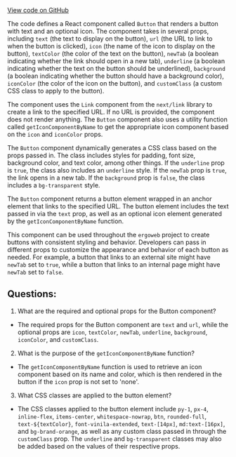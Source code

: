 [View code on GitHub](https://github.com/ergoplatform/ergoweb/components/Button.tsx)

The code defines a React component called `Button` that renders a button with text and an optional icon. The component takes in several props, including `text` (the text to display on the button), `url` (the URL to link to when the button is clicked), `icon` (the name of the icon to display on the button), `textColor` (the color of the text on the button), `newTab` (a boolean indicating whether the link should open in a new tab), `underline` (a boolean indicating whether the text on the button should be underlined), `background` (a boolean indicating whether the button should have a background color), `iconColor` (the color of the icon on the button), and `customClass` (a custom CSS class to apply to the button).

The component uses the `Link` component from the `next/link` library to create a link to the specified URL. If no URL is provided, the component does not render anything. The `Button` component also uses a utility function called `getIconComponentByName` to get the appropriate icon component based on the `icon` and `iconColor` props.

The `Button` component dynamically generates a CSS class based on the props passed in. The class includes styles for padding, font size, background color, and text color, among other things. If the `underline` prop is `true`, the class also includes an `underline` style. If the `newTab` prop is `true`, the link opens in a new tab. If the `background` prop is `false`, the class includes a `bg-transparent` style.

The `Button` component returns a button element wrapped in an anchor element that links to the specified URL. The button element includes the text passed in via the `text` prop, as well as an optional icon element generated by the `getIconComponentByName` function.

This component can be used throughout the `ergoweb` project to create buttons with consistent styling and behavior. Developers can pass in different props to customize the appearance and behavior of each button as needed. For example, a button that links to an external site might have `newTab` set to `true`, while a button that links to an internal page might have `newTab` set to `false`.
## Questions: 
 1. What are the required and optional props for the Button component?
- The required props for the Button component are `text` and `url`, while the optional props are `icon`, `textColor`, `newTab`, `underline`, `background`, `iconColor`, and `customClass`.
2. What is the purpose of the `getIconComponentByName` function?
- The `getIconComponentByName` function is used to retrieve an icon component based on its name and color, which is then rendered in the button if the `icon` prop is not set to 'none'.
3. What CSS classes are applied to the button element?
- The CSS classes applied to the button element include `py-1`, `px-4`, `inline-flex`, `items-center`, `whitespace-nowrap`, `btn`, `rounded-full`, `text-${textColor}`, `font-vinila-extended`, `text-[14px]`, `md:text-[16px]`, and `bg-brand-orange`, as well as any custom class passed in through the `customClass` prop. The `underline` and `bg-transparent` classes may also be added based on the values of their respective props.